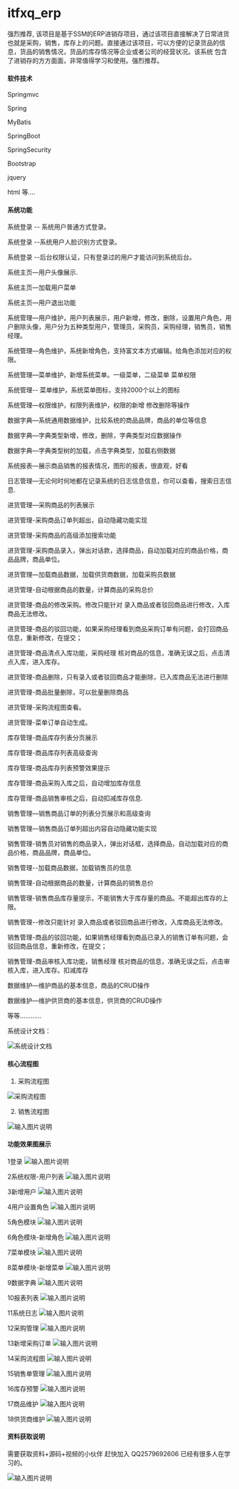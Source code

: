 # itfxq_erp
强烈推荐, 该项目是基于SSM的ERP进销存项目，通过该项目直接解决了日常进货也就是采购，销售，库存上的问题。直接通过该项目，可以方便的记录货品的信息，货品的销售情况，货品的库存情况等企业或者公司的经营状况。该系统 包含了进销存的方方面面，非常值得学习和使用。强烈推荐。

#### 软件技术

Springmvc

Spring

MyBatis

SpringBoot

SpringSecurity

Bootstrap

jquery

html 等....


#### 系统功能



 系统登录 -- 系统用户普通方式登录。

系统登录 --系统用户人脸识别方式登录。

系统登录 --后台权限认证，只有登录过的用户才能访问到系统后台。

系统主页—用户头像展示.

系统主页—加载用户菜单

系统主页—用户退出功能

系统管理—用户维护，用户列表展示，用户新增，修改，删除，设置用户角色，用户删除头像，用户分为五种类型用户，管理员，采购员，采购经理，销售员，销售经理。

系统管理—角色维护，系统新增角色，支持富文本方式编辑。给角色添加对应的权限。

系统管理—菜单维护，新增系统菜单。一级菜单，二级菜单  菜单权限

系统管理-- 菜单维护，系统菜单图标，支持2000个以上的图标

系统管理—权限维护，权限列表维护，权限的新增 修改删除等操作

数据字典—系统通用数据维护，比较系统的商品品牌，商品的单位等信息

数据字典—字典类型新增，修改，删除，字典类型对应数据操作

数据字典—字典类型树的加载，点击字典类型，加载右侧数据

系统报表—展示商品销售的报表情况，图形的报表，很直观，好看

日志管理—无论何时何地都在记录系统的日志信息信息，你可以查看，搜索日志信息.

进货管理—采购商品的列表展示

进货管理-采购商品订单列超出，自动隐藏功能实现

进货管理-采购商品的高级添加搜索功能

进货管理-采购商品录入，弹出对话款，选择商品，自动加载对应的商品价格，商品品牌，商品单位。

进货管理—加载商品数据，加载供货商数据，加载采购员数据

进货管理-自动根据商品的数量，计算商品的采购总价

进货管理-商品的修改采购。修改只能针对 录入商品或者驳回商品进行修改，入库商品无法修改。

进货管理-商品的驳回功能，如果采购经理看到商品采购订单有问题，会打回商品信息，重新修改，在提交；

进货管理-商品清点入库功能，采购经理 核对商品的信息，准确无误之后，点击清点入库，进入库存。

进货管理-商品删除，只有录入或者驳回商品才能删除，已入库商品无法进行删除

进货管理-商品批量删除，可以批量删除商品

进货管理-采购流程图查看。

进货管理-菜单订单自动生成。

库存管理-商品库存列表分页展示

库存管理-商品库存列表高级查询

库存管理-商品库存列表预警效果提示

库存管理-商品采购入库之后，自动增加库存信息

库存管理-商品销售审核之后，自动扣减库存信息.

 

销售管理—销售商品订单的列表分页展示和高级查询

销售管理—销售商品订单列超出内容自动隐藏功能实现

销售管理-销售员对销售的商品录入，弹出对话框，选择商品，自动加载对应的商品价格，商品品牌，商品单位。

销售管理--加载商品数据，加载销售员的信息

销售管理-自动根据商品的数量，计算商品的销售总价

销售管理-销售商品库存量提示，不能销售大于库存量的商品。不能超出库存的上限。

销售管理--修改只能针对 录入商品或者驳回商品进行修改，入库商品无法修改。

销售管理-商品的驳回功能，如果销售经理看到商品已录入的销售订单有问题，会驳回商品信息，重新修改，在提交；

销售管理-商品审核入库功能，销售经理 核对商品的信息，准确无误之后，点击审核入库，进入库存。扣减库存

数据维护—维护商品的基本信息，商品的CRUD操作

数据维护—维护供货商的基本信息，供货商的CRUD操作

等等…………



系统设计文档：

![系统设计文档](https://github.com/soulCoder1998/itfxq_erp/blob/main/pic/%E6%96%87%E6%A1%A3%E6%88%AA%E5%9B%BE.png "在这里输入图片标题")



#### 核心流程图 

1.  采购流程图

![采购流程图](https://github.com/soulCoder1998/itfxq_erp/blob/main/pic/%E9%87%87%E8%B4%AD%E6%B5%81%E7%A8%8B.png "在这里输入图片标题")

2. 销售流程图

![输入图片说明](https://github.com/soulCoder1998/itfxq_erp/blob/main/pic/%E9%94%80%E5%94%AE%E6%B5%81%E7%A8%8B.png "在这里输入图片标题")

#### 功能效果图展示

1登录
![输入图片说明](https://github.com/soulCoder1998/itfxq_erp/blob/main/pic/1%E7%99%BB%E5%BD%95.png "在这里输入图片标题")

2系统权限-用户列表
![输入图片说明](https://github.com/soulCoder1998/itfxq_erp/blob/main/pic/2系统权限-用户列表.png "在这里输入图片标题")

3新增用户
![输入图片说明](https://github.com/soulCoder1998/itfxq_erp/blob/main/pic/3新增用户.png "在这里输入图片标题")

4用户设置角色
![输入图片说明](https://github.com/soulCoder1998/itfxq_erp/blob/main/pic/4用户设置角色.png "在这里输入图片标题")

5角色模块
![输入图片说明](https://github.com/soulCoder1998/itfxq_erp/blob/main/pic/5角色模块.png "在这里输入图片标题")

6角色模块-新增角色
![输入图片说明](https://github.com/soulCoder1998/itfxq_erp/blob/main/pic/6角色模块-新增角色.png "在这里输入图片标题")

7菜单模块
![输入图片说明](https://github.com/soulCoder1998/itfxq_erp/blob/main/pic/7菜单模块.png "在这里输入图片标题")

8菜单模块-新增菜单
![输入图片说明](https://github.com/soulCoder1998/itfxq_erp/blob/main/pic/8菜单模块-新增菜单.png "在这里输入图片标题")

9数据字典
![输入图片说明](https://github.com/soulCoder1998/itfxq_erp/blob/main/pic/9数据字典.png "在这里输入图片标题")

10报表列表
![输入图片说明](https://github.com/soulCoder1998/itfxq_erp/blob/main/pic/10报表列表.png "在这里输入图片标题")

11系统日志
![输入图片说明](https://github.com/soulCoder1998/itfxq_erp/blob/main/pic/11系统日志.png "在这里输入图片标题")

12采购管理
![输入图片说明](https://github.com/soulCoder1998/itfxq_erp/blob/main/pic/12采购管理.png "在这里输入图片标题")

13新增采购订单
![输入图片说明](https://github.com/soulCoder1998/itfxq_erp/blob/main/pic/13新增采购订单.png "在这里输入图片标题")

14采购流程图
![输入图片说明](https://github.com/soulCoder1998/itfxq_erp/blob/main/pic/14采购流程图.png "在这里输入图片标题")

15销售单管理
![输入图片说明](https://github.com/soulCoder1998/itfxq_erp/blob/main/pic/15销售单管理.png "在这里输入图片标题")

16库存预警
![输入图片说明](https://github.com/soulCoder1998/itfxq_erp/blob/main/pic/16库存预警.png "在这里输入图片标题")

17商品维护
![输入图片说明](https://github.com/soulCoder1998/itfxq_erp/blob/main/pic/17商品维护.png "在这里输入图片标题")

18供货商维护
![输入图片说明](https://github.com/soulCoder1998/itfxq_erp/blob/main/pic/18供货商维护.png "在这里输入图片标题")



#### 资料获取说明

需要获取资料+源码+视频的小伙伴 赶快加入 QQ2579692606  已经有很多人在学习的。

![输入图片说明](https://gitee.com/soul_PreCoder/lgapp/raw/master/img/qq%E4%BA%8C%E7%BB%B4%E7%A0%81.png "在这里输入图片标题")
